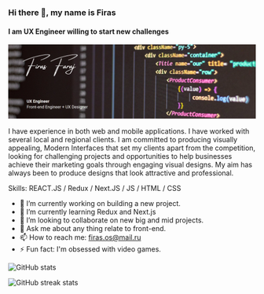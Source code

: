 ### Hi there 👋, my name is Firas
#### I am UX Engineer willing to start new challenges
![I am UX Engineer willing to start new challenges](https://github.com/uxefiras/uxefiras/blob/main/Margarita%20Perez.png)

I have experience in both web and mobile applications. I have worked with several local and regional clients. I am committed to producing visually appealing, Modern Interfaces that set my clients apart from the competition, looking for challenging projects and opportunities to help businesses achieve their marketing goals through engaging visual designs. My aim has always been to produce designs that look attractive and professional.

Skills: REACT.JS / Redux / Next.JS / JS / HTML / CSS

- 🔭 I’m currently working on building a new project.
- 🌱 I’m currently learning Redux and Next.js 
- 👯 I’m looking to collaborate on new big and mid projects. 
- 💬 Ask me about any thing relate to front-end.
- 📫 How to reach me: firas.os@mail.ru  
- ⚡ Fun fact: I'm obsessed with video games. 


![GitHub stats](https://github-readme-stats.vercel.app/api?username=uxefiras&show_icons=true)  

![GitHub streak stats](https://github-readme-streak-stats.herokuapp.com/?user=uxefiras)  

